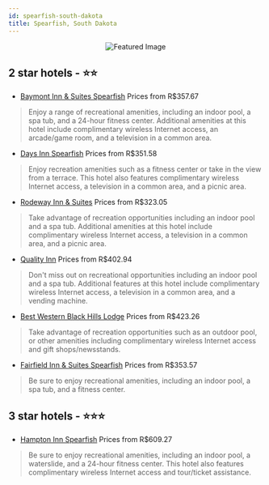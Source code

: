 ```yaml
---
id: spearfish-south-dakota
title: Spearfish, South Dakota
---
```


<center><img src="https://i.travelapi.com/hotels/1000000/440000/437700/437692/bcbb4931_z.jpg" alt="Featured Image" /></center>


##  2 star hotels - ⭐️⭐️

-    [Baymont Inn & Suites Spearfish](https://us.hurb.com/br/hotels/spearfish/baymont-inn-suites-spearfish-JNP-JP634380?cmp=18055) Prices from R$357.67
   > Enjoy a range of recreational amenities, including an indoor pool, a spa tub, and a 24-hour fitness center. Additional amenities at this hotel include complimentary wireless Internet access, an arcade/game room, and a television in a common area.
-    [Days Inn Spearfish](https://us.hurb.com/br/hotels/spearfish/days-inn-spearfish-JNP-JP847453?cmp=18055) Prices from R$351.58
   > Enjoy recreation amenities such as a fitness center or take in the view from a terrace. This hotel also features complimentary wireless Internet access, a television in a common area, and a picnic area.
-    [Rodeway Inn & Suites](https://us.hurb.com/br/hotels/spearfish/rodeway-inn-suites-JNP-JP017125?cmp=18055) Prices from R$323.05
   > Take advantage of recreation opportunities including an indoor pool and a spa tub. Additional amenities at this hotel include complimentary wireless Internet access, a television in a common area, and a picnic area.
-    [Quality Inn](https://us.hurb.com/br/hotels/spearfish/quality-inn-JNP-JP155653?cmp=18055) Prices from R$402.94
   > Don't miss out on recreational opportunities including an indoor pool and a spa tub. Additional features at this hotel include complimentary wireless Internet access, a television in a common area, and a vending machine.
-    [Best Western Black Hills Lodge](https://us.hurb.com/br/hotels/spearfish/best-western-black-hills-lodge-JNP-JP017127?cmp=18055) Prices from R$423.26
   > Take advantage of recreation opportunities such as an outdoor pool, or other amenities including complimentary wireless Internet access and gift shops/newsstands.
-    [Fairfield Inn & Suites Spearfish](https://us.hurb.com/br/hotels/spearfish/fairfield-inn-suites-spearfish-JNP-JP492583?cmp=18055) Prices from R$353.57
   > Be sure to enjoy recreational amenities, including an indoor pool, a spa tub, and a fitness center.

##  3 star hotels - ⭐️⭐️⭐️

-    [Hampton Inn Spearfish](https://us.hurb.com/br/hotels/spearfish/hampton-inn-spearfish-JNP-JP899161?cmp=18055) Prices from R$609.27
   > Be sure to enjoy recreational amenities, including an indoor pool, a waterslide, and a 24-hour fitness center. This hotel also features complimentary wireless Internet access and tour/ticket assistance.
